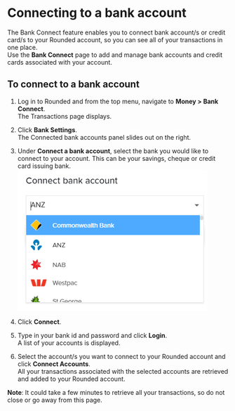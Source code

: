 # Connecting to a bank account

The Bank Connect feature enables you to connect bank account/s or credit card/s to your Rounded account, so you can see all of your transactions in one place.  
Use the **Bank Connect** page to add and manage bank accounts and credit cards associated with your account.

## To connect to a bank account

1. Log in to Rounded and from the top menu, navigate to **Money &gt; Bank Connect**.  
   The Transactions page displays.

2. Click **Bank Settings**.   
   The Connected bank accounts panel slides out on the right.

3. Under **Connect a bank account**, select the bank you would like to connect to your account. This can be your savings, cheque or credit card issuing bank.  
   ![](/assets/Connect_bank_account.png)

4. Click **Connect**.

5. Type in your bank id and password and click **Login**.  
   A list of your accounts is displayed.

6. Select the account/s you want to connect to your Rounded account and click **Connect Accounts**.  
   All your transactions associated with the selected accounts are retrieved and added to your Rounded account.  

**Note**: It could take a few minutes to retrieve all your transactions, so do not close or go away from this page.



